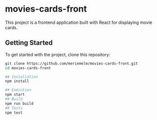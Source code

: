 # movies-cards-front

This project is a frontend application built with React for displaying movie cards.

## Getting Started

To get started with the project, clone this repository:

```bash
git clone https://github.com/meriemelm/movies-cards-front.git
cd movies-cards-front

## Installation
npm install

## Exécution
npm start
## Build
npm run build
## Tests
npm test